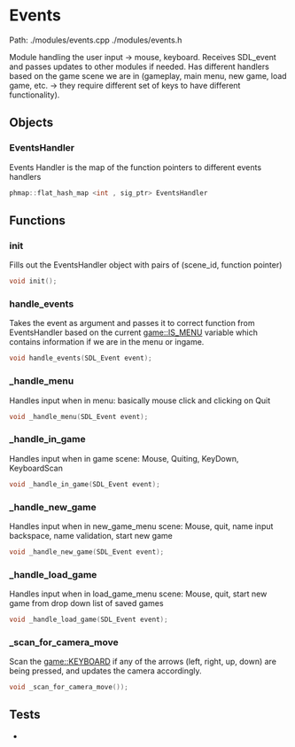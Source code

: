 # Events
Path: ./modules/events.cpp   ./modules/events.h

Module handling the user input -> mouse, keyboard. Receives SDL_event and passes updates to other modules if needed. Has different handlers based on the game scene we are in (gameplay, main menu, new game, load game, etc. -> they require different set of keys to have different functionality).

## Objects

### EventsHandler
Events Handler is the map of the function pointers to different events handlers
```c++
phmap::flat_hash_map <int , sig_ptr> EventsHandler
```


## Functions

### init
Fills out the EventsHandler object with pairs of (scene_id, function pointer) 
```c++
void init();
```


### handle_events
Takes the event as argument and passes it to correct function from EventsHandler based on the current [game::IS_MENU](game.md#IS_MENU) variable which contains information if we are in the menu or ingame.

```c++
void handle_events(SDL_Event event);
```

### _handle_menu
Handles input when in menu: basically mouse click and clicking on Quit
```c++
void _handle_menu(SDL_Event event);
```


### _handle_in_game
Handles input when in game scene: Mouse, Quiting, KeyDown, KeyboardScan
```c++
void _handle_in_game(SDL_Event event);
```


### _handle_new_game
Handles input when in new_game_menu scene: Mouse, quit, name input backspace, name validation, start new game
```c++
void _handle_new_game(SDL_Event event);
```

### _handle_load_game
Handles input when in load_game_menu scene: Mouse, quit, start new game from drop down list of saved games

```c++
void _handle_load_game(SDL_Event event);
```

### _scan_for_camera_move
Scan the [game::KEYBOARD](game.md#KEYBOARD) if any of the arrows (left, right, up, down) are being pressed, and updates the camera accordingly.

```c++
void _scan_for_camera_move());
```


## Tests
- 
